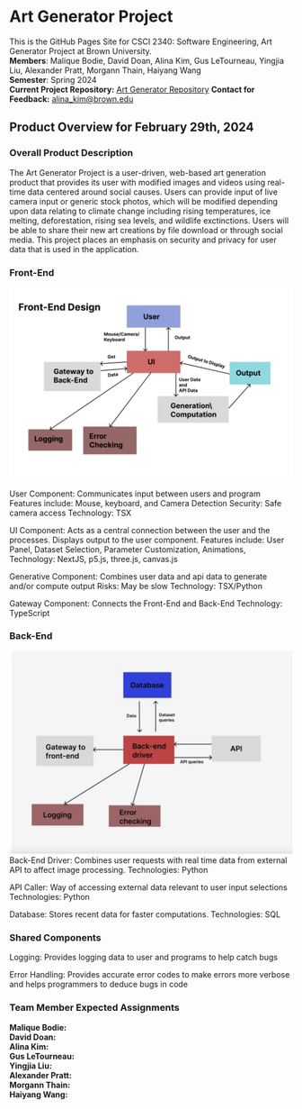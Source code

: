 # Art Generator Project
This is the GitHub Pages Site for CSCI 2340: Software Engineering, Art Generator Project at Brown University. <br />
**Members**: Malique Bodie, David Doan, Alina Kim, Gus LeTourneau, Yingjia Liu, Alexander Pratt, Morgann Thain, Haiyang Wang <br />
**Semester**: Spring 2024 <br />
**Current Project Repository:** [Art Generator Repository](https://github.com/newalina/art-gen)
**Contact for Feedback:** alina_kim@brown.edu

## Product Overview for February 29th, 2024

### Overall Product Description
The Art Generator Project is a user-driven, web-based art generation product that provides its user with modified images and videos using real-time data centered around social causes. Users can provide input of live camera input or generic stock photos, which will be modified depending upon data relating to climate change including rising temperatures, ice melting, deforestation, rising sea levels, and wildlife exctinctions. Users will be able to share their new art creations by file download or through social media. This project places an emphasis on security and privacy for user data that is used in the application.

### Front-End 

![Front End HLD](/img/Front-End-Figma.jpg)


User Component:
Communicates input between users and program
Features include: Mouse, keyboard, and Camera Detection
Security: Safe camera access
Technology: TSX

UI Component:
Acts as a central connection between the user and the processes. Displays output to the user component.
Features include: User Panel, Dataset Selection, Parameter Customization, Animations, 
Technology: NextJS, p5.js, three.js, canvas.js



Generative Component:
Combines user data and api data to generate and/or compute output
Risks: May be slow
Technology: TSX/Python

Gateway Component:
Connects the Front-End and Back-End
Technology: TypeScript




### Back-End

![Back End HLD](/img/Back-End-Figma.jpg)
Back-End Driver:
Combines user requests with real time data from external API to affect image processing.
Technologies: Python

API Caller:
Way of accessing external data relevant to user input selections
Technologies: Python

Database:
Stores recent data for faster computations.
Technologies: SQL



### Shared Components
Logging:
Provides logging data to user and programs to help catch bugs

Error Handling:
Provides accurate error codes to make errors more verbose and helps programmers to deduce bugs in code



### Team Member Expected Assignments
**Malique Bodie:**  <br />
**David Doan:** <br />
**Alina Kim:** <br />
**Gus LeTourneau:** <br />
**Yingjia Liu:**  <br />
**Alexander Pratt:** <br />
**Morgann Thain:** <br />
**Haiyang Wang:** <br />
